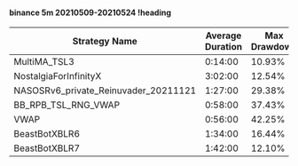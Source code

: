 #### binance 5m 20210509-20210524 !heading
| Strategy Name                        | Average Duration | Max Drawdown | Profit Mean | Profit Sum | Profit Total | Trade Count | Win Rate |
| ------------------------------------ | ---------------- | ------------ | ----------- | ---------- | ------------ | ----------- | -------- |
| MultiMA_TSL3                         | 0:14:00          | 10.93%       | 84.36%      | 29188.00%  | 7529.00%     | 346         | 72.25%   |
| NostalgiaForInfinityX                | 3:02:00          | 12.54%       | 204.24%     | 25121.00%  | 2566.00%     | 123         | 96.75%   |
| NASOSRv6_private_Reinuvader_20211121 | 1:27:00          | 29.38%       | 51.53%      | 13706.00%  | 1719.00%     | 266         | 83.46%   |
| BB_RPB_TSL_RNG_VWAP                  | 0:58:00          | 37.43%       | 11.59%      | 3291.00%   | -9.00%       | 284         | 76.06%   |
| VWAP                                 | 0:56:00          | 42.25%       | -19.21%     | -5570.00%  | -1653.00%    | 290         | 68.62%   |
| BeastBotXBLR6                        | 1:34:00          | 16.44%       | 35.26%      | 6277.00%   | 1011.00%     | 178         | 69.66%   |
| BeastBotXBLR7                        | 1:42:00          | 12.10%       | 72.75%      | 13094.00%  | 2544.00%     | 180         | 72.22%   |